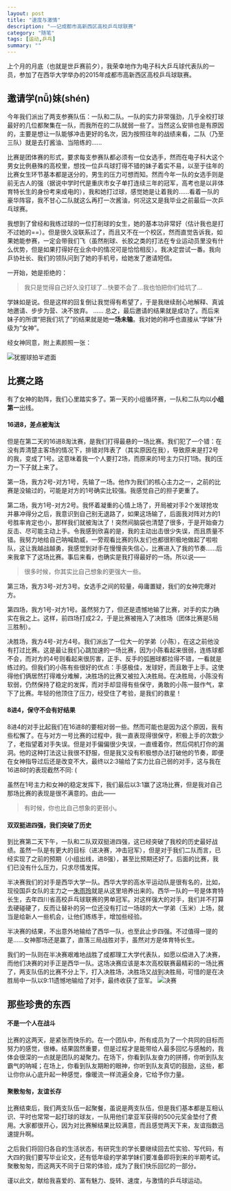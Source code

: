 ```yaml
---
layout: post
title: "速度与激情"
description: "——记成都市高新西区高校乒乓球联赛"
category: "随笔"
tags: [运动,乒乓]
summary: ""
---
```


上个月的月底（也就是世乒赛前夕），我荣幸地作为电子科大乒乓球代表队的一员，参加了在西华大学举办的2015年成都市高新西区高校乒乓球联赛。

## 邀请学(nǚ)妹(shén)
今年我们派出了两支参赛队伍：一队和二队。一队的实力非常强劲，几乎全校打球最好的几位都聚集在一队，而我所在的二队就弱一些了。当然这么安排也是有原因的，主要是想让一队能够冲击更好的名次，因为按照往年的战绩来看，二队（乃至三队）就是去打酱油、当陪练的......

比赛是团体赛的形式，要求每支参赛队都必须有一位女选手，然而在电子科大这个男女比例悬殊的高校里，想找一位乒乓球打得不错的妹子着实不易，以至于往年的比赛女生环节基本都是送分的，男生的压力可想而知。然而今年一队的女选手则是前无古人的强（据说中学时代是重庆市女子单打连续三年的冠军，高考也是以非体育特长生的身份考来成电的），我和她打过球，感觉她是让着我的......看着一队的豪华阵容，我不甘心二队就这么再打一次酱油，何况这又是我毕业之前最后一次乒乓球赛。

我想到了曾经和我练过球的一位打削球的女生，她的基本功非常好（估计我也是打不过她的==）。但是很久没联系过了，而且又不在一个校区，然而直觉告诉我，如果她能参赛，一定会带我们飞（虽然削球、长胶之类的打法在专业运动员里没有什么优势，但是如果打得好在业余中的情况可是恰恰相反）。我决定尝试一番。我向乒协社长、我们的领队问到了她的手机号，给她发了邀请短信。

一开始，她是拒绝的：
>我只是觉得自己好久没打球了...快要不会了...我也怕把你们给坑了...

学妹如是说。但是这样的回复倒让我觉得有希望了，于是我继续耐心地解释、真诚地邀请、步步为营、决不放弃。
……
总之，最后邀请的结果就是成功了。而后来妹子的所谓“把我们坑了”的结果就是她**一场未输**。我对她的称呼也直接从“学妹”升级为“女神”。

经女神同意，附上素颜照一张：

![犹握球拍半遮面](http://upload-images.jianshu.io/upload_images/215986-41e20d82efc07a29.jpg)

## 比赛之路

有了女神的助阵，我们心里踏实多了。第一天的小组循环赛，一队和二队均以**小组第一**出线。

#### 16进8，差点被淘汰

但是在第二天的16进8淘汰赛，是我们打得最悬的一场比赛。我们犯了一个错：在没有弄清楚主客场的情况下，排错对阵表了（其实原因在我），导致原来是打2号的我，变成了1号。这意味着我一个人要打2场，而原来的1号主力只打1场。我的压力一下子就上来了。

第一场，我方2号-对方1号，先输了一场。他作为我们的核心主力之一，之前的比赛是没输过的，可能是对方的1号确实比较强。我感觉自己的担子更重了。

第二场，我方1号-对方2号。我怀着凝重的心情上场了，开局被对手2个发球抢攻并暴冲得分之后，我意识到自己别无退路了，如果这场输了，后面我对阵对方的1号胜率肯定也小，那样我们就被淘汰了！突然间脑袋也清楚了很多，于是开始奋力反击、尽可能主动上手。令我感到欣喜的是，我的主动出击很少失误，而且质量不错。我努力地给自己呐喊助威，一旁观看比赛的队友们也都很积极地做起了啦啦队，这让我越战越勇，我感觉到对手在慢慢丧失信心，比赛进入了我的节奏......后来我拿下了这场比赛。事后来看，也确实是我打得最好的一场。所以说——

>很多时候，你其实比自己想象的更强大一些。


第三场，我方3号-对方3号。女选手之间的较量，毋庸置疑，我们的女神完爆对方。

第四场，我方1号-对方1号。虽然努力了，但还是遗憾地输了比赛，对手的实力确实在我之上。这样，前四场打成2:2，于是比赛被拖入了决胜场（团体比赛是5局三胜制）。

决胜场，我方4号-对方4号。我们派出了一位大一的学弟（小陈），在这之前他没有打过比赛。这是最让我们心跳加速的一场比赛，因为小陈看起来很弱，连练球都不会，而对方的4号则看起来很厉害，正手、反手的弧圈球都拉得不错，一看就是练过的。但我们的小陈有些很好的优点：手感极佳，发球好，而且敢于上手。这使得他们俩居然打得难分难解，决胜场的比赛又被拉入决胜局。在决胜局，小陈没有软弱，仍然保持了稳定的发挥，而对手却显得有些保守，勇敢的小陈一鼓作气，拿下了比赛。年轻的他顶住了压力，经受住了考验，是我们的救星！

#### 8进4，保守不会有好结果

8进4的对手比起我们在16进8的要相对弱一些。然而可能也是因为这个原因，我有些松懈了。在与对方一号比赛的过程中，我一直表现得很保守，积极上手的次数少了，老指望着对手失误。但是对手偏偏很少失误，一直缠着你，然后伺机打你的漏洞。他的这种打法这让我很不舒服，但是我又没有积极想办法打破他的节奏，即便在女神指导过后还是改变不大，最终以2:3输给了实力比自己弱的对手，这与我在16进8时的表现截然不同: (

虽然在1号主力和女神的稳定发挥下，我们最后以3:1赢了这场比赛，但是我对自己那场比赛的表现是很不满意的。由此——
>有时候，你也比自己想象的更弱小。

#### 双双挺进四强，我们突破了历史

到比赛第二天下午，一队和二队双双挺进四强，这已经突破了我校的历史最好战绩。虽然一队是有更大的目标（进决赛，冲击冠军），但是对于我们二队而言，已经实现了之前的预期（小组出线，进8强），甚至比预期还好了。后面的比赛，我们已没有什么压力，只求尽情发挥。

半决赛我们的对手是西华大学一队。西华大学的高水平运动队是很有名的，比如，现役国乒女队的主力之一[朱雨玲](http://baike.baidu.com/link?url=XIOW3H-t-CcWs9N3cPUsyvfPvv-menaKR04sfcJzJyVKfsIM2uVnz1SxlKYGClPau-f6KSQGtf2Y-_ysFeWmXK)就是从这里培养出来的。西华一队的一号是体育特长生，去年四川省高校乒乓球联赛的男单冠军。对这样强大的对手，我们并不打算去硬碰硬了，反而让替补的另一位还没有打过一场球的大一学弟（玉米）上场，就当是给新人一些机会，让他们练练手，增加些经验。

半决赛的结果，不出意外地输给了西华一队，也至此止步四强。不过值得一提的是......女神那场还是赢了，直落三局战胜对手，虽然对方是体育特长生。

我们的一队则在半决赛艰难地战胜了成都理工大学代表队，如愿以偿进入了决赛，而他们决赛的对手正是西华一队。这场决赛应该是本次高校联赛最精彩的一场比赛了，两支队伍的比赛不分上下，打入决胜场，决胜场又战到决胜局，可惜的是在决胜局中一队以9:11遗憾地输给了对手，最终收获了亚军。
![决赛](http://upload-images.jianshu.io/upload_images/215986-01374187951721ea.jpg)


## 那些珍贵的东西

#### 不是一个人在战斗

比赛的这两天，是紧张而快乐的。在一个团队中，所有成员为了一个共同的目标而努力的感觉，很棒。结果固然重要，但是过程才是能带给人最多回忆与感触的，我体会很深的一点就是团队的凝聚力。在场下，你看到队友奋力的拼搏，你听到队友霸气的呐喊；在场上，你看到队友期盼的眼神，你听到队友真切的鼓励，这些，都让你你从心底升起一种感觉，像暖流一样流遍全身，它给予你力量。
　　
#### 聚散匆匆，友谊长存

比赛结束后，我们两支队伍一起聚餐，虽说是两支队伍，但是我们基本都是互相认识、平时也常常一起打球的球友，一队用他们拿亚军获得的500元奖金垫付了费用。大家都很开心，因为对比赛解结果比较满意，而且感觉两天下来，友谊指数迅速提升啊。

之后我们将回归各自的生活状态，有研究生的学长要继续回去忙实验、写代码，有大四的我们要写毕业论文，还有低年级的学弟学妹们要准备即将到来的半期考试。聚散匆匆，而这两天不同于日常的体验，成为了我们快乐回忆的一部分。

谨以此文，献给我喜爱的、富有魅力、旋转、速度，与激情的乒乓球运动。

